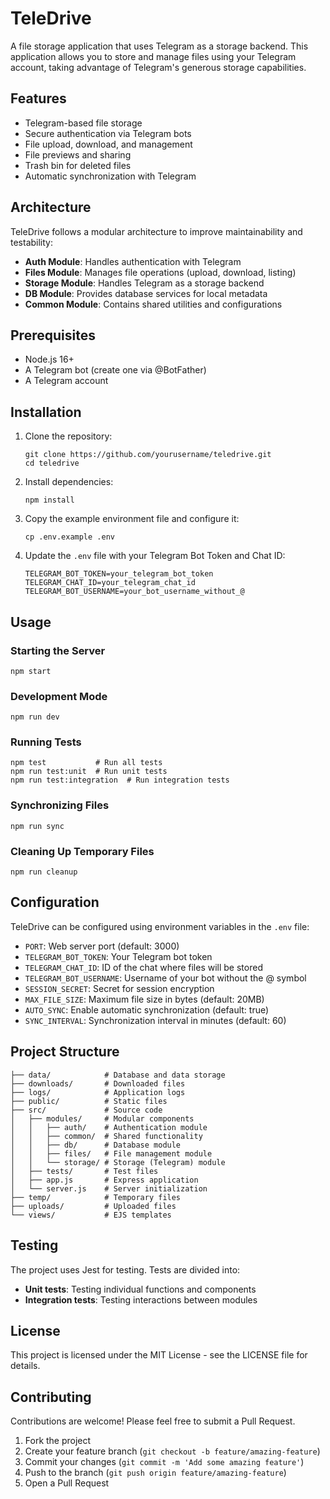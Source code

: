 # TeleDrive

A file storage application that uses Telegram as a storage backend. This application allows you to store and manage files using your Telegram account, taking advantage of Telegram's generous storage capabilities.

## Features

- Telegram-based file storage
- Secure authentication via Telegram bots
- File upload, download, and management
- File previews and sharing
- Trash bin for deleted files
- Automatic synchronization with Telegram

## Architecture

TeleDrive follows a modular architecture to improve maintainability and testability:

- **Auth Module**: Handles authentication with Telegram
- **Files Module**: Manages file operations (upload, download, listing)
- **Storage Module**: Handles Telegram as a storage backend
- **DB Module**: Provides database services for local metadata
- **Common Module**: Contains shared utilities and configurations

## Prerequisites

- Node.js 16+
- A Telegram bot (create one via @BotFather)
- A Telegram account

## Installation

1. Clone the repository:
   ```
   git clone https://github.com/yourusername/teledrive.git
   cd teledrive
   ```

2. Install dependencies:
   ```
   npm install
   ```

3. Copy the example environment file and configure it:
   ```
   cp .env.example .env
   ```

4. Update the `.env` file with your Telegram Bot Token and Chat ID:
   ```
   TELEGRAM_BOT_TOKEN=your_telegram_bot_token
   TELEGRAM_CHAT_ID=your_telegram_chat_id
   TELEGRAM_BOT_USERNAME=your_bot_username_without_@
   ```

## Usage

### Starting the Server

```
npm start
```

### Development Mode

```
npm run dev
```

### Running Tests

```
npm test           # Run all tests
npm run test:unit  # Run unit tests
npm run test:integration  # Run integration tests
```

### Synchronizing Files

```
npm run sync
```

### Cleaning Up Temporary Files

```
npm run cleanup
```

## Configuration

TeleDrive can be configured using environment variables in the `.env` file:

- `PORT`: Web server port (default: 3000)
- `TELEGRAM_BOT_TOKEN`: Your Telegram bot token
- `TELEGRAM_CHAT_ID`: ID of the chat where files will be stored
- `TELEGRAM_BOT_USERNAME`: Username of your bot without the @ symbol
- `SESSION_SECRET`: Secret for session encryption
- `MAX_FILE_SIZE`: Maximum file size in bytes (default: 20MB)
- `AUTO_SYNC`: Enable automatic synchronization (default: true)
- `SYNC_INTERVAL`: Synchronization interval in minutes (default: 60)

## Project Structure

```
├── data/            # Database and data storage
├── downloads/       # Downloaded files
├── logs/            # Application logs
├── public/          # Static files
├── src/             # Source code
│   ├── modules/     # Modular components
│   │   ├── auth/    # Authentication module
│   │   ├── common/  # Shared functionality
│   │   ├── db/      # Database module
│   │   ├── files/   # File management module
│   │   └── storage/ # Storage (Telegram) module
│   ├── tests/       # Test files
│   ├── app.js       # Express application
│   └── server.js    # Server initialization
├── temp/            # Temporary files
├── uploads/         # Uploaded files
└── views/           # EJS templates
```

## Testing

The project uses Jest for testing. Tests are divided into:

- **Unit tests**: Testing individual functions and components
- **Integration tests**: Testing interactions between modules

## License

This project is licensed under the MIT License - see the LICENSE file for details.

## Contributing

Contributions are welcome! Please feel free to submit a Pull Request.

1. Fork the project
2. Create your feature branch (`git checkout -b feature/amazing-feature`)
3. Commit your changes (`git commit -m 'Add some amazing feature'`)
4. Push to the branch (`git push origin feature/amazing-feature`)
5. Open a Pull Request 